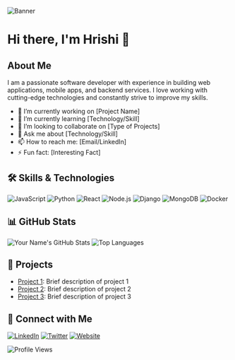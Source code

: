<!-- Profile Banner -->
![Banner](https://your-image-url.com/banner.png)

# Hi there, I'm Hrishi 👋

## About Me
I am a passionate software developer with experience in building web applications, mobile apps, and backend services. I love working with cutting-edge technologies and constantly strive to improve my skills.

- 🔭 I’m currently working on [Project Name]
- 🌱 I’m currently learning [Technology/Skill]
- 👯 I’m looking to collaborate on [Type of Projects]
- 💬 Ask me about [Technology/Skill]
- 📫 How to reach me: [Email/LinkedIn]
- ⚡ Fun fact: [Interesting Fact]

## 🛠️ Skills & Technologies
![JavaScript](https://img.shields.io/badge/JavaScript-F7DF1E?logo=javascript&logoColor=black)
![Python](https://img.shields.io/badge/Python-3776AB?logo=python&logoColor=white)
![React](https://img.shields.io/badge/React-61DAFB?logo=react&logoColor=black)
![Node.js](https://img.shields.io/badge/Node.js-339933?logo=node.js&logoColor=white)
![Django](https://img.shields.io/badge/Django-092E20?logo=django&logoColor=white)
![MongoDB](https://img.shields.io/badge/MongoDB-47A248?logo=mongodb&logoColor=white)
![Docker](https://img.shields.io/badge/Docker-2496ED?logo=docker&logoColor=white)

## 📊 GitHub Stats
![Your Name's GitHub Stats](https://github-readme-stats.vercel.app/api?username=your-username&show_icons=true&theme=radical)
![Top Languages](https://github-readme-stats.vercel.app/api/top-langs/?username=your-username&layout=compact&theme=radical)

## 🚀 Projects
- [Project 1](https://github.com/your-username/project-1): Brief description of project 1
- [Project 2](https://github.com/your-username/project-2): Brief description of project 2
- [Project 3](https://github.com/your-username/project-3): Brief description of project 3

## 🤝 Connect with Me
[![LinkedIn](https://img.shields.io/badge/LinkedIn-0077B5?logo=linkedin&logoColor=white)](https://www.linkedin.com/in/your-linkedin/)
[![Twitter](https://img.shields.io/badge/Twitter-1DA1F2?logo=twitter&logoColor=white)](https://twitter.com/your-twitter/)
[![Website](https://img.shields.io/badge/Website-000000?logo=google-chrome&logoColor=white)](https://your-website.com/)

<!-- Profile Views Badge -->
![Profile Views](https://komarev.com/ghpvc/?username=your-username&color=blue)
